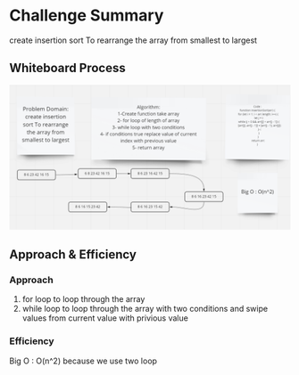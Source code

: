 # Challenge Summary
create insertion sort To rearrange the array from smallest to largest

## Whiteboard Process
![](./assest/insertionWhiteBoard.png)

## Approach & Efficiency

### Approach
1. for loop to loop through the array
2. while loop to loop through the array with two conditions and swipe values from current value with privious value

### Efficiency

Big O : O(n^2) because we use two loop
